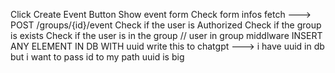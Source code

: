 Click Create Event Button
Show event form
Check form infos
fetch ---> POST /groups/{id}/event
Check if the user is Authorized
Check if the group is exists
Check if the user is in the group // user in group middlware
INSERT ANY ELEMENT IN DB WITH uuid
write this to chatgpt ---> i have uuid in db but i want to pass id to my path uuid is big

